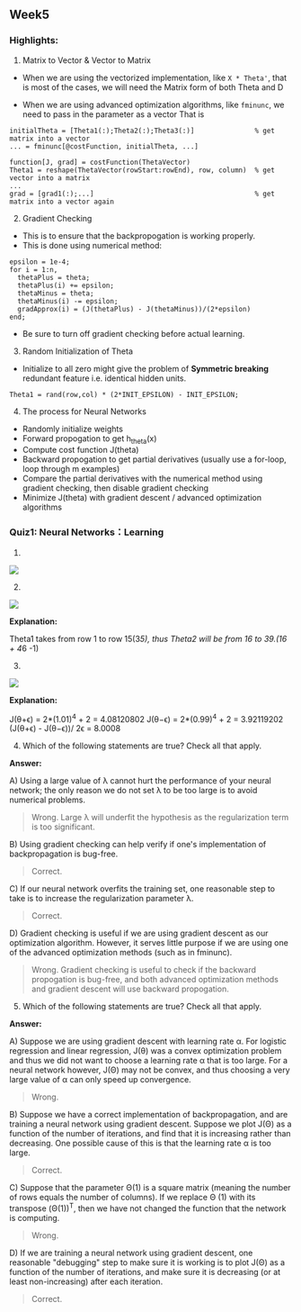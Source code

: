 ## Week5

### Highlights:

1. Matrix to Vector & Vector to Matrix

- When we are using the vectorized implementation, like `X * Theta'`, that is most of the cases, we will need the Matrix form of both Theta and D

- When we are using advanced optimization algorithms, like `fminunc`, we need to pass in the parameter as a vector
That is  
```
initialTheta = [Theta1(:);Theta2(:);Theta3(:)]               % get matrix into a vector
... = fminunc[@costFunction, initialTheta, ...]

function[J, grad] = costFunction(ThetaVector)
Theta1 = reshape(ThetaVector(rowStart:rowEnd), row, column)  % get vector into a matrix
...
grad = [grad1(:);...]                                        % get matrix into a vector again
```

2. Gradient Checking

- This is to ensure that the backpropogation is working properly.
- This is done using numerical method:
```
epsilon = 1e-4;
for i = 1:n,
  thetaPlus = theta;
  thetaPlus(i) += epsilon;
  thetaMinus = theta;
  thetaMinus(i) -= epsilon;
  gradApprox(i) = (J(thetaPlus) - J(thetaMinus))/(2*epsilon)
end;
```
- Be sure to turn off gradient checking before actual learning.

3. Random Initialization of Theta

- Initialize to all zero might give the problem of **Symmetric breaking** redundant feature i.e. identical hidden units.

```
Theta1 = rand(row,col) * (2*INIT_EPSILON) - INIT_EPSILON;
```

4. The process for Neural Networks

- Randomly initialize weights
- Forward propogation to get h<sub>theta</sub>(x)
- Compute cost function J(theta)
- Backward propogation to get partial derivatives (usually use a for-loop, loop through m examples)
- Compare the partial derivatives with the numerical method using gradient checking, then disable gradient checking
- Minimize J(theta) with gradient descent / advanced optimization algorithms

### Quiz1: Neural Networks：Learning

1.

![](https://github.com/LiMengyang990726/Coursera-Machine-Learning/blob/master/Pictures/Week5Quiz1-1.png)

2.

![](https://github.com/LiMengyang990726/Coursera-Machine-Learning/blob/master/Pictures/Week5Quiz1-2.png)

**Explanation:**

Theta1 takes from row 1 to row 15(3*5), thus Theta2 will be from 16 to 39.(16 + 4*6 -1)

3.

![](https://github.com/LiMengyang990726/Coursera-Machine-Learning/blob/master/Pictures/Week5Quiz1-3.png)

**Explanation:**

J(θ+ϵ) = 2*(1.01)<sup>4</sup> + 2 = 4.08120802
J(θ−ϵ) = 2*(0.99)<sup>4</sup> + 2 = 3.92119202
(J(θ+ϵ) - J(θ−ϵ))/ 2ϵ = 8.0008

4. Which of the following statements are true? Check all that apply.

**Answer:**

A) Using a large value of λ cannot hurt the performance of your neural network; the only reason we do not set λ to be too large is to avoid numerical problems.

> Wrong. Large λ will underfit the hypothesis as the regularization term is too significant.

B) Using gradient checking can help verify if one's implementation of backpropagation is bug-free.

> Correct.

C) If our neural network overfits the training set, one reasonable step to take is to increase the regularization parameter λ.

> Correct.

D) Gradient checking is useful if we are using gradient descent as our optimization algorithm. However, it serves little purpose if we are using one of the advanced optimization methods (such as in fminunc).

> Wrong. Gradient checking is useful to check if the backward propogation is bug-free, and both advanced optimization methods and gradient descent will use backward propogation.

5. Which of the following statements are true? Check all that apply.

**Answer:**

A) Suppose we are using gradient descent with learning rate α. For logistic regression and linear regression, J(θ) was a convex optimization problem and thus we did not want to choose a learning rate α that is too large. For a neural network however, J(Θ) may not be convex, and thus choosing a very large value of α can only speed up convergence.

> Wrong.

B) Suppose we have a correct implementation of backpropagation, and are training a neural network using gradient descent. Suppose we plot J(Θ) as a function of the number of iterations, and find that it is increasing rather than decreasing. One possible cause of this is that the learning rate α is too large.

> Correct.

C) Suppose that the parameter Θ(1) is a square matrix (meaning the number of rows equals the number of columns). If we replace Θ
(1) with its transpose (Θ(1))<SUP>T</SUP>, then we have not changed the function that the network is computing.

> Wrong.

D) If we are training a neural network using gradient descent, one reasonable "debugging" step to make sure it is working is to plot J(Θ) as a function of the number of iterations, and make sure it is decreasing (or at least non-increasing) after each iteration.

> Correct.
